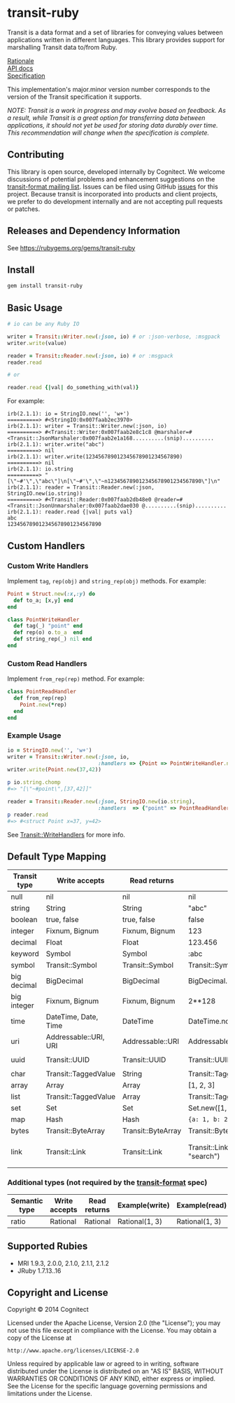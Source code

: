 transit-ruby
===================

Transit is a data format and a set of libraries for conveying
values between applications written in different languages. This
library provides support for marshalling Transit data to/from Ruby.

[Rationale](http://blog.cognitect.com/blog/2014/7/22/transit)<br>
[API docs](http://rubydoc.info/gems/transit-ruby)<br>
[Specification](https://github.com/cognitect/transit-format)

This implementation's major.minor version number corresponds to the
version of the Transit specification it supports.

_NOTE: Transit is a work in progress and may evolve based on feedback.
As a result, while Transit is a great option for transferring data
between applications, it should not yet be used for storing data
durably over time. This recommendation will change when the
specification is complete._

## Contributing

This library is open source, developed internally by Cognitect. We welcome discussions of potential problems and enhancement suggestions on the [transit-format mailing list](https://groups.google.com/forum/#!forum/transit-format). Issues can be filed using GitHub [issues](https://github.com/cognitect/transit-ruby/issues) for this project. Because transit is incorporated into products and client projects, we prefer to do development internally and are not accepting pull requests or patches.

## Releases and Dependency Information

See https://rubygems.org/gems/transit-ruby

## Install

```sh
gem install transit-ruby
```

## Basic Usage

```ruby
# io can be any Ruby IO

writer = Transit::Writer.new(:json, io) # or :json-verbose, :msgpack
writer.write(value)

reader = Transit::Reader.new(:json, io) # or :msgpack
reader.read

# or

reader.read {|val| do_something_with(val)}
```

For example:

```
irb(2.1.1): io = StringIO.new('', 'w+')
==========> #<StringIO:0x007faab2ec3970>
irb(2.1.1): writer = Transit::Writer.new(:json, io)
==========> #<Transit::Writer:0x007faab2e8c1c8 @marshaler=#<Transit::JsonMarshaler:0x007faab2e1a168..........(snip)..........
irb(2.1.1): writer.write("abc")
==========> nil
irb(2.1.1): writer.write(123456789012345678901234567890)
==========> nil
irb(2.1.1): io.string
==========> "[\"~#'\",\"abc\"]\n[\"~#'\",\"~n123456789012345678901234567890\"]\n"
irb(2.1.1): reader = Transit::Reader.new(:json, StringIO.new(io.string))
==========> #<Transit::Reader:0x007faab2db48e0 @reader=#<Transit::JsonUnmarshaler:0x007faab2dae030 @..........(snip)..........
irb(2.1.1): reader.read {|val| puts val}
abc
123456789012345678901234567890
```

## Custom Handlers

### Custom Write Handlers

Implement `tag`, `rep(obj)` and `string_rep(obj)` methods. For example:

```ruby
Point = Struct.new(:x,:y) do
  def to_a; [x,y] end
end

class PointWriteHandler
  def tag(_) "point" end
  def rep(o) o.to_a  end
  def string_rep(_) nil end
end
```

### Custom Read Handlers

Implement `from_rep(rep)` method. For example:

```ruby
class PointReadHandler
  def from_rep(rep)
    Point.new(*rep)
  end
end
```

### Example Usage

```ruby
io = StringIO.new('', 'w+')
writer = Transit::Writer.new(:json, io,
                             :handlers => {Point => PointWriteHandler.new})
writer.write(Point.new(37,42))

p io.string.chomp
#=> "[\"~#point\",[37,42]]"

reader = Transit::Reader.new(:json, StringIO.new(io.string),
                             :handlers  => {"point" => PointReadHandler.new})
p reader.read
#=> #<struct Point x=37, y=42>
```

See
[Transit::WriteHandlers](http://rubydoc.info/gems/transit-ruby/Transit/WriteHandlers)
for more info.

## Default Type Mapping

|Transit type|Write accepts|Read returns|Example(write)|Example(read)|
|------------|-------------|------------|--------------|-------------|
|null|nil|nil|nil|nil|
|string|String|String|"abc"|"abc"|
|boolean|true, false|true, false|false|false|
|integer|Fixnum, Bignum|Fixnum, Bignum|123|123|
|decimal|Float|Float|123.456|123.456|
|keyword|Symbol|Symbol|:abc|:abc|
|symbol|Transit::Symbol|Transit::Symbol|Transit::Symbol.new("foo")|`#<Transit::Symbol "foo">`|
|big decimal|BigDecimal|BigDecimal|BigDecimal.new("2**64")|`#<BigDecimal:7f9e6d33c558>`|
|big integer|Fixnum, Bignum|Fixnum, Bignum|2**128|340282366920938463463374607431768211456|
|time|DateTime, Date, Time|DateTime|DateTime.now|`#<DateTime: 2014-07-15T15:52:27+00:00 ((2456854j,57147s,23000000n),+0s,2299161j)>`|
|uri|Addressable::URI, URI|Addressable::URI|Addressable::URI.parse("http://example.com")|`#<Addressable::URI:0x3fc0e20390d4 URI:http://example.com>`|
|uuid|Transit::UUID|Transit::UUID|Transit::UUID.new|`#<Transit::UUID "defa1cce-f70b-4ddb-bb6e-b6ac817d8bc8">`|
|char|Transit::TaggedValue|String|Transit::TaggedValue.new("c", "a")|"a"|
|array|Array|Array|[1, 2, 3]|[1, 2, 3]|
|list|Transit::TaggedValue|Array|Transit::TaggedValue.new("list", [1, 2, 3])|[1, 2, 3]|
|set|Set|Set|Set.new([1, 2, 3])|`#<Set: {1, 2, 3}>`|
|map|Hash|Hash|`{a: 1, b: 2, c: 3}`|`{:a=>1, :b=>2, :c=>3}`|
|bytes|Transit::ByteArray|Transit::ByteArray|Transit::ByteArray.new("base64")|base64|
|link|Transit::Link|Transit::Link|Transit::Link.new(Addressable::URI.parse("http://example.org/search"), "search")|`#<Transit::Link:0x007f81c405b7f0 @values={"href"=>#<Addressable::URI:0x3fc0e202dfb8 URI:http://example.org/search>, "rel"=>"search", "name"=>nil, "render"=>nil, "prompt"=>nil}>`|

### Additional types (not required by the [transit-format](https://github.com/cognitect/transit-format) spec)

|Semantic type|Write accepts|Read returns|Example(write)|Example(read)|
|------------|-------------|------------|--------------|-------------|
|ratio|Rational|Rational|Rational(1, 3)|Rational(1, 3)|

## Supported Rubies

* MRI 1.9.3, 2.0.0, 2.1.0, 2.1.1, 2.1.2
* JRuby 1.7.13..16

## Copyright and License

Copyright © 2014 Cognitect

Licensed under the Apache License, Version 2.0 (the "License");
you may not use this file except in compliance with the License.
You may obtain a copy of the License at

    http://www.apache.org/licenses/LICENSE-2.0

Unless required by applicable law or agreed to in writing, software
distributed under the License is distributed on an "AS IS" BASIS,
WITHOUT WARRANTIES OR CONDITIONS OF ANY KIND, either express or
implied.
See the License for the specific language governing permissions and
limitations under the License.
